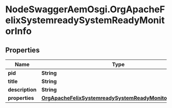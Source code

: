 # NodeSwaggerAemOsgi.OrgApacheFelixSystemreadySystemReadyMonitorInfo

## Properties
Name | Type | Description | Notes
------------ | ------------- | ------------- | -------------
**pid** | **String** |  | [optional] 
**title** | **String** |  | [optional] 
**description** | **String** |  | [optional] 
**properties** | [**OrgApacheFelixSystemreadySystemReadyMonitorProperties**](OrgApacheFelixSystemreadySystemReadyMonitorProperties.md) |  | [optional] 


